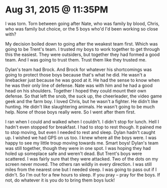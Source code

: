 # Aug 31, 2015 @ 11:35PM

I was torn.  Torn between going after Nate, who was family by blood, Chris, who was family but choice, or the 5 boys who'd I'd been working so close with? 

My decision boiled down to going after the weakest team first.  Which was going to be Trent's team.  I trusted my boys to work together to get through this the easiest.  They were outsiders, but together they had formed a good team.  And I was going to trust them.  Trust them like they trusted me.

Dylan's team had Brock.  And Brock for whatever his shortcomings was going to protect those boys because that's what he did. He wasn't a linebacker just because he was good at it.  He had the sense to know when he was their only line of defense.  Nate was with him and he had a good head on his shoulders.  Together I hoped they could mount their own defense.  So that left the snob, the suck up, the cheerleader, the video game geek and the farm boy.  I loved Chris, but he wasn't a fighter.  He didn't like hunting.  He didn't like slaughtering animals.  He wasn't going to be much help.  None of those boys really were.  So I went after them first.

I ran when I could and walked when I couldn't.  I didn't stop for lunch.  Hell I hadn't even stopped for breakfast.  I had to stop to rest though.  It pained me to stop moving, but even I needed to rest and sleep.  Dylan hadn't caught up.  I wished we had GPS on us too.  I knew where all the boys were.  I was happy to see my little troup moving towards me.  Smart boys!  Dylan's team was still together, though they were in one spot.  I was hoping they had holed up someplace safe and weren't dead.  But Trent's boys were scattered.  I was fairly sure that they were attacked.  Two of the dots on my screen never moved.  The others ran wildly in every direction.  I was still miles from the nearest one but I needed sleep.  I was going to pass out if I didn't.  So I'm out for a few hours to sleep.  If you pray – pray for the boys.  If not, do whatever it is you do to bring them boys luck!

